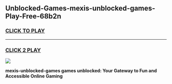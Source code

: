 
## Unblocked-Games-mexis-unblocked-games-Play-Free-68b2n
<h3>
<a href="https://premium76.site?title=mexis-unblocked-games&ref=23A">CLICK TO PLAY</a></h3>
<hr>

<h3>
<a href="https://premium76.site?title=mexis-unblocked-games&ref=23A">CLICK 2 PLAY</a>
  
</h3>

<a href="https://premium76.site?title=mexis-unblocked-games&ref=23A"><img src="https://clearcache.store/games.png"></a>


**mexis-unblocked-games games unblocked: Your Gateway to Fun and Accessible Online Gaming**
